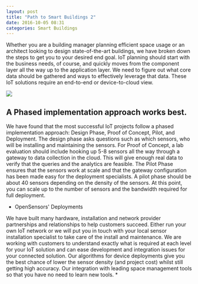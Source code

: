 ```yaml
---
layout: post
title: "Path to Smart Buildings 2"
date: 2016-10-05 08:31
categories: Smart Buildings
---
```

Whether you are a building manager planning efficient space usage or an architect looking to design state-of-the-art buildings, we have broken down the steps to get you to your desired end goal. IoT planning should start with the business needs, of course, and quickly moves from the component layer all the way up to the application layer. We need to figure out what core data should be gathered and ways to effectively leverage that data. These IoT solutions require an end-to-end or device-to-cloud view. 

<img src="{{ root_url }}/images/OS Path to Smart-color.png" />

## A Phased implementation approach works best.

We have found that the most successful IoT projects follow a phased implementation approach: Design Phase, Proof of Concept, Pilot, and Deployment. The design phase asks questions such as which sensors, who will be installing and maintaining the sensors. For Proof of Concept, a lab evaluation should include hooking up 5-8 sensors all the way through a gateway to data collection in the cloud. This will give enough real data to verify that the queries and the  analytics are feasible. The Pilot Phase ensures that the sensors work at scale and that the gateway configuration has been made easy for the deployment specialists. A pilot phase should be about 40 sensors depending on the density of the sensors. At this point, you can scale up to the number of sensors and the bandwidth required for full deployment.


* OpenSensors' Deployments
 
We have built many hardware, installation and network provider partnerships and relationships to help customers succeed. Either run your own IoT network or we will put you in touch with your local sensor installation specialist to take care of the install and maintenance.  We are working with customers to understand exactly what is required at each level for your IoT solution and can ease development and integration issues for your connected solution. Our algorithms for device deployments give you the best chance of lower the sensor density (and project cost) whilst still getting high accuracy.  Our integration with leading space management tools so that you have no need to learn new tools. *
